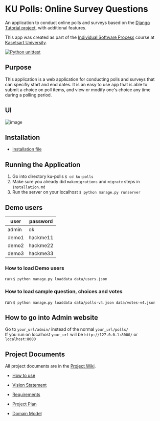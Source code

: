 # KU Polls: Online Survey Questions 

An application to conduct online polls and surveys based
on the [Django Tutorial project](TODO-write-URL-of-the-django-tutorial-here), with
additional features.

This app was created as part of the [Individual Software Process](
https://cpske.github.io/ISP) course at [Kasetsart University](https://www.ku.ac.th).

[![Python unittest](https://github.com/jee-gamer/ku-polls/actions/workflows/python-app.yml/badge.svg)](https://github.com/jee-gamer/ku-polls/actions/workflows/python-app.yml)

## Purpose
This application is a web application for conducting polls and surveys that can specifiy start and end dates. It is an easy to use app that is able to submit a choice on poll items, and view or modify one's choice any time during a polling period.

## UI
![image](https://github.com/user-attachments/assets/4e294644-5540-467b-b511-47530908e6d6)


## Installation

- [Installation file](../../blob/main/Installation.md)

## Running the Application

1. Go into directory ku-polls `$ cd ku-polls`
2. Make sure you already did `makemigrations` and `migrate` steps in `Installation.md`
3. Run the server on your localhost `$ python manage.py runserver`

## Demo users

| user | password |
|-------|--------|
| admin | ok |
| demo1 | hackme11 |
| demo2 | hackme22 |
| demo3 | hackme33 |

### How to load Demo users
run `$ python manage.py loaddata data/users.json`

### How to load sample question, choices and votes
run `$ python manage.py loaddata data/polls-v4.json data/votes-v4.json`

## How to go into Admin website
Go to `your_url/admin/` instead of the normal `your_url/polls/` <br>
If you run on localhost `your_url` will be `http://127.0.0.1:8000/`
or `localhost:8000`

## Project Documents

All project documents are in the [Project Wiki](../../wiki/Home).

- [How to use](../../wiki/How%20to%20use)

- [Vision Statement](../../wiki/Vision)
- [Requirements](../../wiki/Requirements)
- [Project Plan](../../wiki/Project%20Plan)
- [Domain Model](../../wiki/Domain%20Model)
